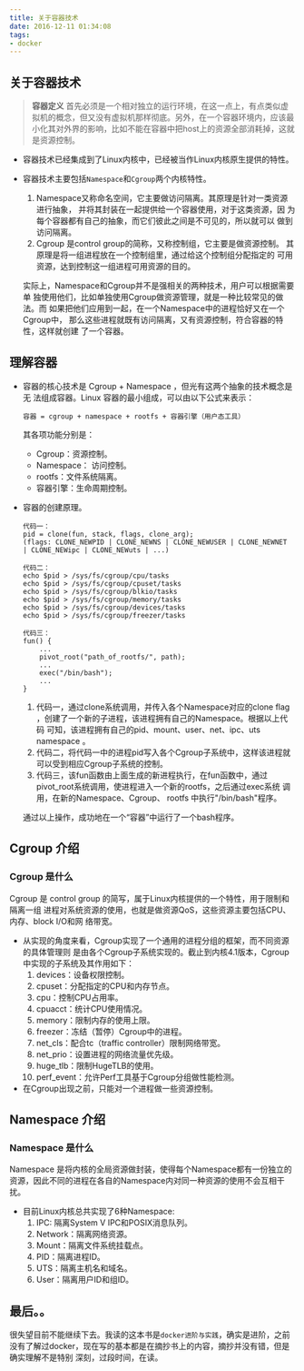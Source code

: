```yaml
---
title: 关于容器技术
date: 2016-12-11 01:34:08
tags:
- docker
---
```


## 关于容器技术

> **容器定义**
> 首先必须是一个相对独立的运行环境，在这一点上，有点类似虚拟机的概念，但又没有虚拟机那样彻底。另外，在一个容器环境内，应该最小化其对外界的影响，比如不能在容器中把host上的资源全部消耗掉，这就是资源控制。

<!-- more -->
- 容器技术已经集成到了Linux内核中，已经被当作Linux内核原生提供的特性。
- 容器技术主要包括`Namespace`和`Cgroup`两个内核特性。
    1. Namespace又称命名空间，它主要做访问隔离。其原理是针对一类资源进行抽象， 并将其封装在一起提供给一个容器使用，对于这类资源，因 为每个容器都有自己的抽象，而它们彼此之间是不可见的，所以就可以 做到访问隔离。
    2. Cgroup 是control group的简称，又称控制组，它主要是做资源控制。 其原理是将一组进程放在一个控制组里，通过给这个控制组分配指定的 可用资源，达到控制这一组进程可用资源的目的。

  实际上，Namespace和Cgroup并不是强相关的两种技术，用户可以根据需要单 独使用他们，比如单独使用Cgroup做资源管理，就是一种比较常见的做法。而 如果把他们应用到一起，在一个Namespace中的进程恰好又在一个Cgroup中， 那么这些进程就既有访问隔离，又有资源控制，符合容器的特性，这样就创建 了一个容器。

## 理解容器

- 容器的核心技术是 Cgroup + Namespace ，但光有这两个抽象的技术概念是无 法组成容器。Linux 容器的最小组成，可以由以下公式来表示：
    ```
    容器 = cgroup + namespace + rootfs + 容器引擎（用户态工具）
    ```
    其各项功能分别是：
    - Cgroup：资源控制。
    - Namespace： 访问控制。
    - rootfs：文件系统隔离。
    - 容器引擎：生命周期控制。

- 容器的创建原理。
    ```
    代码一：
    pid = clone(fun, stack, flags, clone_arg);
    (flags: CLONE_NEWPID | CLONE_NEWNS | CLONE_NEWUSER | CLONE_NEWNET
    | CLONE_NEWipc | CLONE_NEWuts | ...)

    代码二：
    echo $pid > /sys/fs/cgroup/cpu/tasks
    echo $pid > /sys/fs/cgroup/cpuset/tasks
    echo $pid > /sys/fs/cgroup/blkio/tasks
    echo $pid > /sys/fs/cgroup/memory/tasks
    echo $pid > /sys/fs/cgroup/devices/tasks
    echo $pid > /sys/fs/cgroup/freezer/tasks

    代码三：
    fun() {
        ...
        pivot_root("path_of_rootfs/", path);
        ...
        exec("/bin/bash");
        ...
    }
    ```
    1. 代码一，通过clone系统调用，并传入各个Namespace对应的clone flag ，创建了一个新的子进程，该进程拥有自己的Namespace。根据以上代码 可知，该进程拥有自己的pid、mount、user、net、ipc、uts namespace 。
    2. 代码二，将代码一中的进程pid写入各个Cgroup子系统中，这样该进程就 可以受到相应Cgroup子系统的控制。
    3. 代码三，该fun函数由上面生成的新进程执行，在fun函数中，通过 pivot_root系统调用，使进程进入一个新的rootfs，之后通过exec系统 调用，在新的Namespace、Cgroup、 rootfs 中执行"/bin/bash"程序。

    通过以上操作，成功地在一个“容器”中运行了一个bash程序。

## Cgroup 介绍
### Cgroup 是什么
Cgroup 是 control group 的简写，属于Linux内核提供的一个特性，用于限制和隔离一组 进程对系统资源的使用，也就是做资源QoS，这些资源主要包括CPU、内存、block I/O和网 络带宽。
- 从实现的角度来看，Cgroup实现了一个通用的进程分组的框架，而不同资源的具体管理则 是由各个Cgroup子系统实现的。截止到内核4.1版本，Cgroup中实现的子系统及其作用如下：
    1. devices：设备权限控制。
    2. cpuset：分配指定的CPU和内存节点。
    3. cpu：控制CPU占用率。
    4. cpuacct：统计CPU使用情况。
    5. memory：限制内存的使用上限。
    6. freezer：冻结（暂停）Cgroup中的进程。
    7. net_cls：配合tc（traffic controller）限制网络带宽。
    8. net_prio：设置进程的网络流量优先级。
    9. huge_tlb：限制HugeTLB的使用。
    10. perf_event：允许Perf工具基于Cgroup分组做性能检测。
- 在Cgroup出现之前，只能对一个进程做一些资源控制。

## Namespace 介绍
### Namespace 是什么
Namespace 是将内核的全局资源做封装，使得每个Namespace都有一份独立的资源，因此不同的进程在各自的Namespace内对同一种资源的使用不会互相干扰。
- 目前Linux内核总共实现了6种Namespace:
    1. IPC: 隔离System V IPC和POSIX消息队列。
    2. Network：隔离网络资源。
    3. Mount：隔离文件系统挂载点。
    4. PID：隔离进程ID。
    5. UTS：隔离主机名和域名。
    6. User：隔离用户ID和组ID。

## 最后。。
很失望目前不能继续下去。我读的这本书是`docker进阶与实践`，确实是进阶，之前没有了解过docker，现在写的基本都是在摘抄书上的内容，摘抄并没有错，但是确实理解不是特别 深刻，过段时间，在读。

